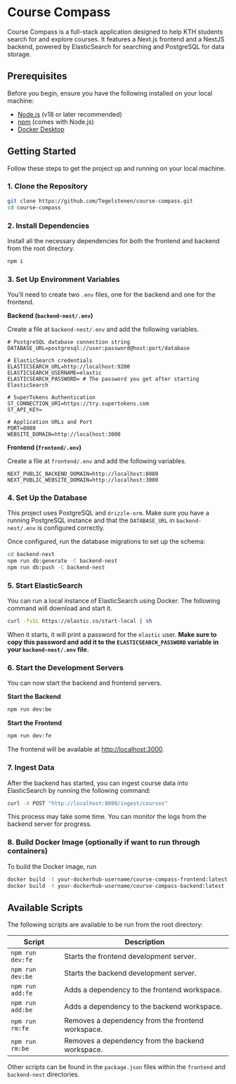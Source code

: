 # Course Compass

Course Compass is a full-stack application designed to help KTH students search for and explore courses. It features a Next.js frontend and a NestJS backend, powered by ElasticSearch for searching and PostgreSQL for data storage.

## Prerequisites

Before you begin, ensure you have the following installed on your local machine:

-   [Node.js](https://nodejs.org/) (v18 or later recommended)
-   [npm](https://www.npmjs.com/) (comes with Node.js)
-   [Docker Desktop](https://www.docker.com/products/docker-desktop/)

## Getting Started

Follow these steps to get the project up and running on your local machine.

### 1. Clone the Repository

```bash
git clone https://github.com/Tegelstenen/course-compass.git
cd course-compass
```

### 2. Install Dependencies

Install all the necessary dependencies for both the frontend and backend from the root directory.

```bash
npm i
```

### 3. Set Up Environment Variables

You'll need to create two `.env` files, one for the backend and one for the frontend.

**Backend (`backend-nest/.env`)**

Create a file at `backend-nest/.env` and add the following variables.

```env
# PostgreSQL database connection string
DATABASE_URL=postgresql://user:password@host:port/database

# ElasticSearch credentials
ELASTICSEARCH_URL=http://localhost:9200
ELASTICSEARCH_USERNAME=elastic
ELASTICSEARCH_PASSWORD= # The password you get after starting ElasticSearch

# SuperTokens Authentication
ST_CONNECTION_URI=https://try.supertokens.com
ST_API_KEY=

# Application URLs and Port
PORT=8080
WEBSITE_DOMAIN=http://localhost:3000
```

**Frontend (`frontend/.env`)**

Create a file at `frontend/.env` and add the following variables.

```env
NEXT_PUBLIC_BACKEND_DOMAIN=http://localhost:8080
NEXT_PUBLIC_WEBSITE_DOMAIN=http://localhost:3000
```

### 4. Set Up the Database

This project uses PostgreSQL and `drizzle-orm`. Make sure you have a running PostgreSQL instance and that the `DATABASE_URL` in `backend-nest/.env` is configured correctly.

Once configured, run the database migrations to set up the schema:

```bash
cd backend-nest
npm run db:generate -C backend-nest
npm run db:push -C backend-nest
```

### 5. Start ElasticSearch

You can run a local instance of ElasticSearch using Docker. The following command will download and start it.

```bash
curl -fsSL https://elastic.co/start-local | sh
```

When it starts, it will print a password for the `elastic` user. **Make sure to copy this password and add it to the `ELASTICSEARCH_PASSWORD` variable in your `backend-nest/.env` file.**

### 6. Start the Development Servers

You can now start the backend and frontend servers.

**Start the Backend**

```bash
npm run dev:be
```

**Start the Frontend**

```bash
npm run dev:fe
```

The frontend will be available at [http://localhost:3000](http://localhost:3000).

### 7. Ingest Data

After the backend has started, you can ingest course data into ElasticSearch by running the following command:

```bash
curl -X POST "http://localhost:8080/ingest/courses"
```

This process may take some time. You can monitor the logs from the backend server for progress.

### 8. Build Docker Image (optionally if want to run through containers)
To build the Docker image, run

```bash
docker build -t your-dockerhub-username/course-compass-frontend:latest -f Dockerfile.frontend .
docker build -t your-dockerhub-username/course-compass-backend:latest -f Dockerfile.backend .
```

## Available Scripts

The following scripts are available to be run from the root directory:

| Script         | Description                                        |
| -------------- | -------------------------------------------------- |
| `npm run dev:fe`   | Starts the frontend development server.            |
| `npm run dev:be`   | Starts the backend development server.             |
| `npm run add:fe`   | Adds a dependency to the frontend workspace.     |
| `npm run add:be`   | Adds a dependency to the backend workspace.      |
| `npm run rm:fe`    | Removes a dependency from the frontend workspace.  |
| `npm run rm:be`    | Removes a dependency from the backend workspace.   |

Other scripts can be found in the `package.json` files within the `frontend` and `backend-nest` directories.

